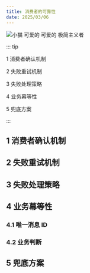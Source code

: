 ```yaml
---
title: 消费者的可靠性
date: 2025/03/06
---
```


![小猫 可爱的 可爱的 极简主义者](https://bizhi1.com/wp-content/uploads/2024/11/kitten-3840x2160-adorable-cute-minimalist-charming-26364.jpg)

::: tip

1 消费者确认机制

2 失败重试机制

3 失败处理策略

4 业务幕等性

5 兜底方案

:::

## 1 消费者确认机制

## 2 失败重试机制

## 3 失败处理策略

## 4 业务幕等性

### 4.1 唯一消息 ID

### 4.2 业务判断

## 5 兜底方案